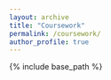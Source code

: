 ```yaml
---
layout: archive
title: "Coursework"
permalink: /coursework/
author_profile: true
---
```


{% include base_path %}